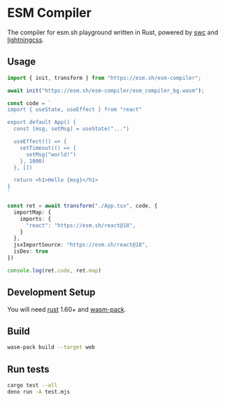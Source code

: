 # ESM Compiler

The compiler for esm.sh playground written in Rust, powered by [swc](https://swc.rs) and [lightningcss](https://lightningcss.dev/).

## Usage

```ts
import { init, transform } from "https://esm.sh/esm-compiler";

await init("https://esm.sh/esm-compiler/esm_compiler_bg.wasm");

const code = `
import { useState, useEffect } from "react"

export default App() {
  const [msg, setMsg] = useState("...")

  useEffect(() => {
    setTimeout(() => {
      setMsg("world!")
    }, 1000)
  }, [])

  return <h1>Hello {msg}</h1>
}
`

const ret = await transform("./App.tsx", code, {
  importMap: {
    imports: {
      "react": "https://esm.sh/react@18",
    }
  },
  jsxImportSource: "https://esm.sh/react@18",
  isDev: true
})

console.log(ret.code, ret.map)
```

## Development Setup

You will need [rust](https://www.rust-lang.org/tools/install) 1.60+ and [wasm-pack](https://rustwasm.github.io/wasm-pack/installer/).

## Build

```bash
wasm-pack build --target web
```

## Run tests

```bash
cargo test --all
deno run -A test.mjs
```
